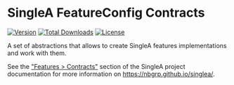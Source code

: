 # SingleA FeatureConfig Contracts

[![Version](http://poser.pugx.org/nbgrp/singlea-feature-config-contracts/version)](https://packagist.org/packages/nbgrp/singlea-feature-config-contracts)
[![Total Downloads](http://poser.pugx.org/nbgrp/singlea-feature-config-contracts/downloads)](https://packagist.org/packages/nbgrp/singlea-feature-config-contracts)
[![License](http://poser.pugx.org/nbgrp/singlea-feature-config-contracts/license)](https://packagist.org/packages/nbgrp/singlea-feature-config-contracts)

A set of abstractions that allows to create SingleA features implementations and work with them.

See the ["Features > Contracts"](https://nbgrp.github.io/singlea/features/contracts/) section of the
SingleA project documentation for more information on https://nbgrp.github.io/singlea/.
